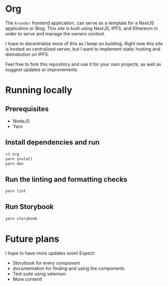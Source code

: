 # Org

The `krondor` frontend application, can serve as a template for a NextJS application or Blog.
This site is built using NextJS, IPFS, and Ethereum in order to serve and manage the owners content.

I hope to decentralize more of this as I keep on building. Right now this site is hosted on centralized server, but I want to implement static hosting and distrobution on IPFS.

Feel free to fork this repository and use it for your own projects, as well as suggest updates or improvements.

# Running locally

## Prerequisites

- NodeJS
- Yarn

## Install dependencies and run

```bash
cd org
yarn install
yarn dev
```

## Run the linting and formatting checks

```bash
yarn lint
```

## Run Storybook

```bash
yarn storybook
```

# Future plans

I hope to have more updates soon! Expect:

- Storybook for every component
- documentation for finding and using the components
- Test suite using selenium
- More content!

